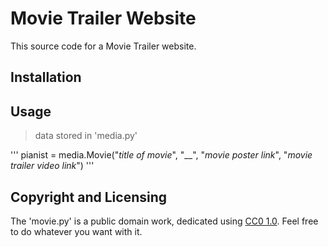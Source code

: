 # Movie Trailer Website
This source code for a Movie Trailer website.

## Installation

## Usage
> data stored in 'media.py'

'''
pianist = media.Movie("_title of movie_",
		      "__",
		      "_movie poster link_",
		      "_movie trailer video link_")
'''


## 

## Copyright and Licensing
The 'movie.py' is a public domain work, dedicated using [CC0 1.0](https://creativecommons.org/publicdomain/zero/1.0/). Feel free to do whatever you want with it.




